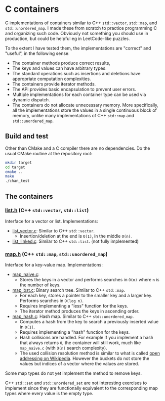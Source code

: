 # C containers

C implementations of containers similar to C++ `std::vector`, `std::map`, and `std::unordered_map`. I made these from scratch to practice programming C and organizing such code. Obviously not something you should use in production, but could be helpful eg in LeetCode-like puzzles.

To the extent I have tested them, the implementations are "correct" and "useful", in the following sense:

* The container methods produce correct results,
* The keys and values can have arbitrary types.
* The standard operations such as insertions and deletions have appropriate computation complexities.
* The containers provide iterator methods.
* The API provides basic encapsulation to prevent user errors.
* Multiple implementations for each container type can be used via dynamic dispatch.
* The containers do not allocate unnecessary memory. More specifically, all the implementations store the values in a single continuous block of memory, unlike many implementations of C++ `std::map` and `std::unordered_map`.

## Build and test

Other than CMake and a C compiler there are no dependencies. Do the usual CMake routine at the repository root:

```bash
mkdir target
cd target
cmake ..
make
./chan_test
```

## The containers

### [list.h](chan/list.h) (C++ `std::vector`, `std::list`)

Interface for a vector or list. Implementations:

* [list_vector.c](chan/list_vector.c): Similar to C++ `std::vector`.
  * Insertion/deletion at the end is `O(1)`, in the middle `O(n)`.
* [list_linked.c](chan/list_linked.c): Similar to C++ `std::list`. (not fully implemented)

### [map.h](chan/map.h) (C++ `std::map`, `std::unordered_map`)

Interface for a key-value map. Implementations:

* [map_naive.c](chan/map_naive.c):
  * Stores the keys in a vector and performs searches in `O(n)` where `n` is the number of keys.
* [map_bst.c](chan/map_bst.c): Binary search tree. Similar to C++ `std::map`.
  * For each key, stores a pointer to the smaller key and a larger key. Performs searches in `O(log n)`.
  * Requires implementing a "less" function for the keys.
  * The iterator method produces the keys in ascending order.
* [map_hash.c](chan/map_hash.c): Hash map. Similar to C++ `std::unordered_map`.
  * Computes a hash from the key to search a previously inserted value in `O(1)`.
  * Requires implementing a "hash" function for the keys.
  * Hash collisions are handled. For example if you implement a hash that always returns `0`, the container will still work, much like `map_naive.c` (with `O(n)` search complexity).
  * The used collision resolution method is similar to what is called [open addressing on Wikipedia](https://en.wikipedia.org/wiki/Hash_table#Collision_resolution). However the buckets do not store the values but indices of a vector where the values are stored.

Some map types do not yet implement the method to remove keys.

C++ `std::set` and `std::unordered_set` are not interesting exercises to implement since they are functionally equivalent to the corresponding map types where every value is the empty type.
